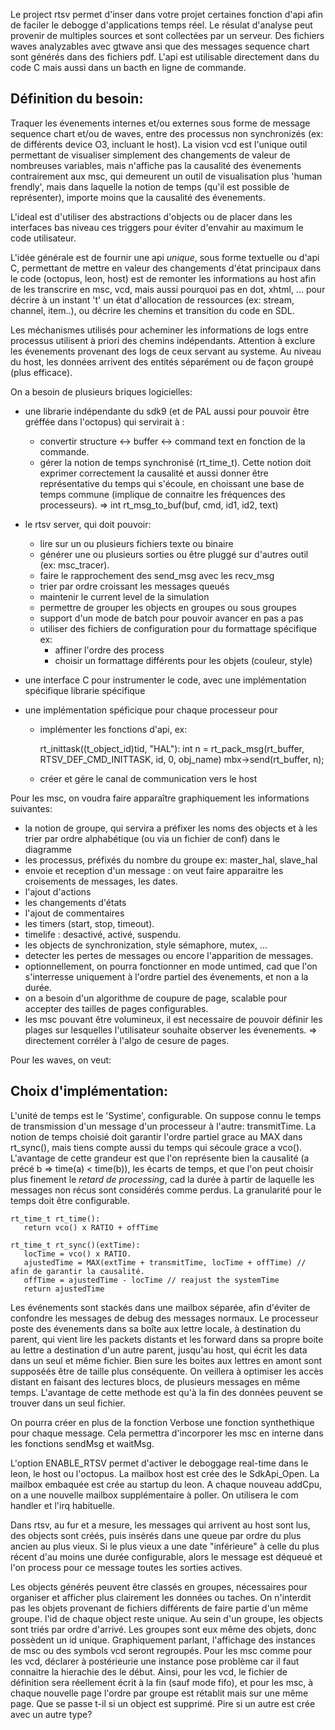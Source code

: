 Le project rtsv permet d'inser dans votre projet certaines fonction d'api afin de faciler le debogge d'applications temps réel. Le résulat d'analyse peut provenir
de multiples sources et sont collectées par un serveur. Des fichiers waves analyzables avec gtwave ansi que des messages sequence chart sont générés dans des fichiers pdf. L'api est utilisable directement dans du code C mais aussi dans un bacth en ligne de commande.

Définition du besoin:
---------------------
Traquer les évenements internes et/ou externes sous forme de message sequence chart et/ou de waves, entre des processus non synchronizés (ex: de différents device O3, incluant le host). La vision vcd est l'unique outil permettant de visualiser simplement des changements de valeur de nombreuses variables, mais n'affiche pas la causalité des évenements contrairement aux msc, qui demeurent un outil de visualisation plus 'human frendly', mais dans laquelle la notion de temps (qu'il est possible de représenter), importe moins que la causalité des évenements.

L'ideal est d'utiliser des abstractions d'objects ou de placer dans les interfaces bas niveau ces triggers pour éviter d'envahir au maximum le code utilisateur.

L'idée générale est de fournir une api *unique*, sous forme textuelle ou d'api C, permettant de mettre en valeur des changements d'état principaux dans le code (octopus, leon, host) est de remonter les informations au host afin de les transcrire en msc, vcd, mais aussi pourquoi pas en dot, xhtml, ... pour décrire à un instant 't' un état d'allocation de ressources (ex: stream, channel, item..), ou décrire les chemins et transition du code en SDL.

Les méchanismes utilisés pour acheminer les informations de logs entre processus utilisent à priori des chemins indépendants. Attention à exclure les évenements
provenant des logs de ceux servant au systeme. Au niveau du host, les données arrivent des entités séparément ou de façon groupé (plus efficace).

On a besoin de plusieurs briques logicielles:
   - une librarie indépendante du sdk9 (et de PAL aussi pour pouvoir être gréffée dans l'octopus) qui servirait à :
      * convertir structure <-> buffer <-> command text en fonction de la commande.
      * gérer la notion de temps synchronisé (rt_time_t). Cette notion doit exprimer correctement la causalité et aussi donner être représentative du
        temps qui s'écoule, en choissant une base de temps commune (implique de connaitre les fréquences des processeurs).
      => int rt_msg_to_buf(buf, cmd, id1, id2, text)

   - le rtsv server, qui doit pouvoir:
      * lire sur un ou plusieurs fichiers texte ou binaire
      * générer une ou plusieurs sorties ou être pluggé sur d'autres outil (ex: msc_tracer).
      * faire le rapprochement des send_msg avec les recv_msg
      * trier par ordre croissant les messages queués
      * maintenir le current level de la simulation
      * permettre de grouper les objects en groupes ou sous groupes
      * support d'un mode de batch pour pouvoir avancer en pas a pas
      * utiliser des fichiers de configuration pour du formattage spécifique ex:
         * affiner l'ordre des process
         * choisir un formattage différents pour les objets (couleur, style)

   - une interface C pour instrumenter le code, avec une implémentation spécifique librarie spécifique
   - une implémentation spéficique pour chaque processeur pour
      * implémenter les fonctions d'api, ex:

          rt_inittask((t_object_id)tid, "HAL"):
               int n = rt_pack_msg(rt_buffer, RTSV_DEF_CMD_INITTASK, id, 0, obj_name)
               mbx->send(rt_buffer, n);

      * créer et gére le canal de communication vers le host

Pour les msc, on voudra faire apparaître graphiquement les informations suivantes:
  - la notion de groupe, qui servira a préfixer les noms des objects et à les trier par ordre alphabétique (ou via un fichier de conf) dans le diagramme
  - les processus, préfixés du nombre du groupe ex: master_hal, slave_hal
  - envoie et reception d'un message : on veut faire apparaitre les croisements de messages, les dates.
  - l'ajout d'actions
  - les changements d'états
  - l'ajout de commentaires
  - les timers (start, stop, timeout).
  - timelife : desactivé, activé, suspendu.
  - les objects de synchronization, style sémaphore, mutex, ...
  - detecter les pertes de messages ou encore l'apparition de messages.
  - optionnellement, on pourra fonctionner en mode untimed, cad que l'on s'interresse uniquement
    à l'ordre partiel des évenements, et non a la durée.
  - on a besoin d'un algorithme de coupure de page, scalable pour accepter des tailles de pages configurables.
  - les msc pouvant être volumineux, il est necessaire de pouvoir définir les plages sur lesquelles l'utilisateur souhaite observer les évenements.
    => directement corréler à l'algo de cesure de pages.

Pour les waves, on veut:

Choix d'implémentation:
-----------------------

L'unité de temps est le 'Systime', configurable. On suppose connu le temps de transmission d'un message d'un processeur à l'autre: transmitTime.
La notion de temps choisié doit garantir l'ordre partiel grace au MAX dans rt_sync(), mais tiens compte aussi du temps qui sécoule grace a vco().
L'avantage de cette grandeur est que l'on représente bien la causalité (a précé b => time(a) < time(b)), les écarts de temps, et que l'on peut choisir plus finement le *retard de processing*, cad la durée à partir de laquelle les messages non récus sont considérés comme perdus. La granularité pour le temps doit être configurable.

    rt_time_t rt_time():
       return vco() x RATIO + offTime

    rt_time_t rt_sync()(extTime):
       locTime = vco() x RATIO.
       ajustedTime = MAX(extTime + transmitTime, locTime + offTime) // afin de garantir la causalité.
       offTime = ajustedTime - locTime // reajust the systemTime 
       return ajustedTime

Les événements sont stackés dans une mailbox séparée, afin d'éviter de confondre les messages de debug des messages normaux. Le processeur poste des évenements dans sa boîte aux lettre locale, à destination du parent, qui vient lire les packets distants et les forward dans sa propre boite au lettre a destination d'un autre parent, jusqu'au host, qui écrit les data dans un seul et même fichier. Bien sure les boites aux lettres en amont sont supposéés être de taille plus conséquente. On veillera à optimiser les accès distant en faisant des lectures blocs, de plusieurs messages en même temps. L'avantage de cette methode est qu'à la fin des données peuvent se trouver dans un seul fichier.

On pourra créer en plus de la fonction Verbose une fonction synthethique pour chaque message. Cela permettra d'incorporer les msc en interne dans les fonctions sendMsg et waitMsg.

L'option ENABLE_RTSV permet d'activer le deboggage real-time dans le leon, le host ou l'octopus. La mailbox host est crée des le SdkApi_Open. La mailbox embaquée est crée au startup du leon. A chaque nouveau addCpu, on a une nouvelle mailbox supplémentaire à poller. On utilisera le com handler et l'irq habituelle.

Dans rtsv, au fur et a mesure, les messages qui arrivent au host sont lus, des objects sont créés, puis insérés dans une queue par ordre du plus ancien au plus vieux.
Si le plus vieux a une date "inférieure" à celle du plus récent d'au moins une durée configurable, alors le message est déqueué et l'on process pour ce message toutes les sorties actives.

Les objects générés peuvent être classés en groupes, nécessaires pour organiser et afficher plus clairement les données ou taches. On n'interdit pas les objets provenant de fichiers différents de faire partie d'un même groupe. l'id de chaque object reste unique. Au sein d'un groupe, les objects sont triés par ordre d'arrivé. Les groupes sont eux même des objets, donc possèdent un id unique. Graphiquement parlant, l'affichage des instances de msc ou des symbols vcd seront regroupés. Pour les msc comme pour les vcd, déclarer à postérieurie une instance pose problème car il faut connaitre la hierachie des le début. Ainsi, pour les vcd, le fichier de définition sera réellement écrit à la fin (sauf mode fifo), et pour les msc, à chaque nouvelle page l'ordre par groupe est rétablit mais sur une même page. Que se passe t-il si un object est supprimé. Pire si un autre est crée avec un autre type?




